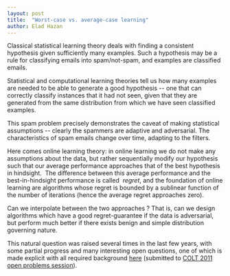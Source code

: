 ```yaml
---
layout: post
title:  "Worst-case vs. average-case learning"
author: Elad Hazan
---
```


Classical statistical learning theory deals with finding a consistent hypothesis given sufficiently many examples. Such a hypothesis may be a rule for classifying emails into spam/not-spam, and examples are classified emails.

Statistical and computational learning theories tell us how many examples are needed to be able to generate a good hypothesis -- one that can correctly classify instances that it had not seen, given that they are generated from the same distribution from which we have seen classified examples.

This spam problem precisely demonstrates the caveat of making statistical assumptions -- clearly the spammers are adaptive and adversarial. The characteristics of spam emails change over time, adapting to the filters.

Here comes online learning theory: in online learning we do not make any assumptions about the data, but rather sequentially modify our hypothesis such that our average performance approaches that of the best hypothesis in hindsight.  The difference between this average performance and the best-in-hindsight performance is called  *regret*, and the foundation of online learning are algorithms whose regret is bounded by a sublinear function of the number of iterations (hence the average regret approaches zero).

Can we interpolate between the two approaches ? That is, can we design algorithms which have a good regret-guarantee if the data is adversarial, but perform much better if there exists benign and simple distribution governing nature.

This natural question was raised several times in the last few years, with some partial progress and many interesting open questions, one of which is made explicit with all required background [here](http://ie.technion.ac.il/~ehazan/papers/openvar.pdf) (submitted to [COLT 2011 open problems session](http://colt2011.sztaki.hu/cfop.html)).
